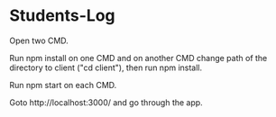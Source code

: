 # Students-Log

Open two CMD.

Run npm install on one CMD and on another CMD change path of the directory to client ("cd client"), then run npm install.

Run npm start on each CMD.

Goto http://localhost:3000/ and go through the app.
